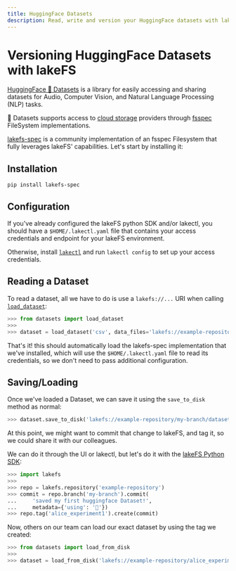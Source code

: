 ```yaml
---
title: HuggingFace Datasets
description: Read, write and version your HuggingFace datasets with lakeFS
---
```

# Versioning HuggingFace Datasets with lakeFS





[HuggingFace 🤗 Datasets](https://huggingface.co/docs/datasets) is a library for easily accessing and sharing datasets for Audio, Computer Vision, and Natural Language Processing (NLP) tasks.

🤗 Datasets supports access to [cloud storage](https://huggingface.co/docs/datasets/en/filesystems) providers through [fsspec](https://filesystem-spec.readthedocs.io/en/latest/) FileSystem implementations.

[lakefs-spec](https://lakefs-spec.org/) is a community implementation of an fsspec Filesystem that fully leverages lakeFS' capabilities. Let's start by installing it:

## Installation

```shell
pip install lakefs-spec
```

## Configuration

If you've already configured the lakeFS python SDK and/or lakectl, you should have a `$HOME/.lakectl.yaml` file that contains your access credentials and endpoint for your lakeFS environment.

Otherwise, install [`lakectl`](../reference/cli.html##installing-lakectl-locally) and run `lakectl config` to set up your access credentials.


## Reading a Dataset

To read a dataset, all we have to do is use a `lakefs://...` URI when calling [`load_dataset`](https://huggingface.co/docs/datasets/en/loading):

```python
>>> from datasets import load_dataset
>>> 
>>> dataset = load_dataset('csv', data_files='lakefs://example-repository/my-branch/data/example.csv')
```

That's it! this should automatically load the lakefs-spec implementation that we've installed, which will use the `$HOME/.lakectl.yaml` file to read its credentials, so we don't need to pass additional configuration.

## Saving/Loading

Once we've loaded a Dataset, we can save it using the `save_to_disk` method as normal:

```python
>>> dataset.save_to_disk('lakefs://example-repository/my-branch/datasets/example/')
```

At this point, we might want to commit that change to lakeFS, and tag it, so we could share it with our colleagues.

We can do it through the UI or lakectl, but let's do it with the [lakeFS Python SDK](./python.md#using-the-lakefs-sdk):


```python
>>> import lakefs
>>>
>>> repo = lakefs.repository('example-repository')
>>> commit = repo.branch('my-branch').commit(
...     'saved my first huggingface Dataset!',
...     metadata={'using': '🤗'})
>>> repo.tag('alice_experiment1').create(commit)
```

Now, others on our team can load our exact dataset by using the tag we created:

```python
>>> from datasets import load_from_disk
>>>
>>> dataset = load_from_disk('lakefs://example-repository/alice_experiment1/datasets/example/')
```
